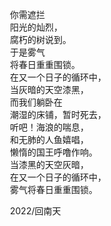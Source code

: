 　　你需遮拦  
　　阳光的灿烈，  
　　腐朽的树说到。  
　　于是雾气  
　　将春日重重围锁。  
　　在又一个日子的循环中，  
　　当灰暗的天空漆黑，  
　　而我们躺卧在  
　　潮湿的床铺，暂时死去，  
　　听吧！海浪的喘息，  
　　和无肺的人鱼嬉唱，  
　　懒惰的国王呼噜作响。  
　　当漆黑的天空灰暗，  
　　在又一个日子的循环中，  
　　雾气将春日重重围锁。  

　　2022/回南天
